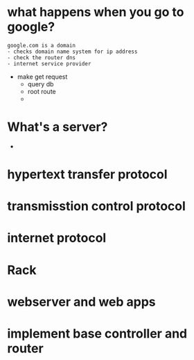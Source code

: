 # what happens when you go to google?

    google.com is a domain
    - checks domain name system for ip address
    - check the router dns
    - internet service provider

- make get request
  - query db
  - root route
  -

# What's a server?

-

# hypertext transfer protocol

# transmisstion control protocol

# internet protocol

# Rack

# webserver and web apps

# implement base controller and router
